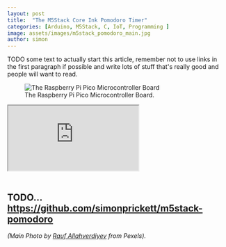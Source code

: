 ```yaml
---
layout: post
title:  "The M5Stack Core Ink Pomodoro Timer"
categories: [Arduino, M5Stack, C, IoT, Programming ]
image: assets/images/m5stack_pomodoro_main.jpg
author: simon
---
```

TODO some text to actually start this article, remember not to use links in the first paragraph if possible and write lots of stuff that's really good and people will want to read.

<figure class="figure">
  <img src="{{ site.baseurl }}/assets/images/pi_pico_pi_pico_board.jpg" class="figure-img img-fluid" alt="The Raspberry Pi Pico Microcontroller Board">
  <figcaption class="figure-caption text-center">The Raspberry Pi Pico Microcontroller Board.</figcaption>
</figure>

<div class="embed-responsive embed-responsive-16by9">
  <iframe class="embed-responsive-item" src="https://www.youtube.com/embed/8_YdzONjkVY" allowfullscreen></iframe>
</div><br/>

TODO... https://github.com/simonprickett/m5stack-pomodoro
---

*(Main Photo by [Rauf Allahverdiyev](https://www.pexels.com/@rauf-allahverdiyev-561368) from Pexels).*